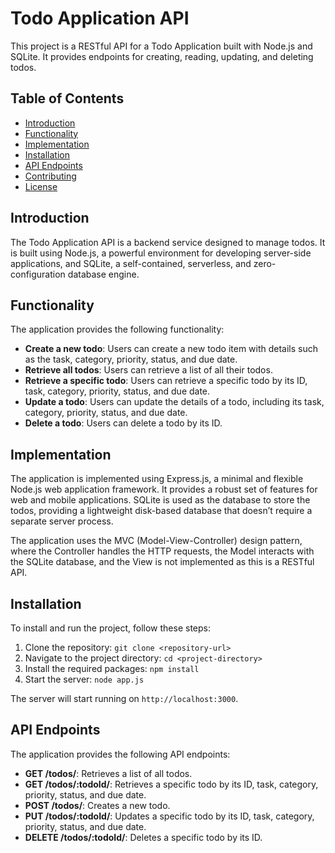 # Todo Application API

This project is a RESTful API for a Todo Application built with Node.js and SQLite. It provides endpoints for creating, reading, updating, and deleting todos.

## Table of Contents

- [Introduction](#introduction)
- [Functionality](#functionality)
- [Implementation](#implementation)
- [Installation](#installation)
- [API Endpoints](#api-endpoints)
- [Contributing](#contributing)
- [License](#license)

## Introduction

The Todo Application API is a backend service designed to manage todos. It is built using Node.js, a powerful environment for developing server-side applications, and SQLite, a self-contained, serverless, and zero-configuration database engine.

## Functionality

The application provides the following functionality:

- **Create a new todo**: Users can create a new todo item with details such as the task, category, priority, status, and due date.
- **Retrieve all todos**: Users can retrieve a list of all their todos.
- **Retrieve a specific todo**: Users can retrieve a specific todo by its ID, task, category, priority, status, and due date.
- **Update a todo**: Users can update the details of a todo, including its task, category, priority, status, and due date.
- **Delete a todo**: Users can delete a todo by its ID.

## Implementation

The application is implemented using Express.js, a minimal and flexible Node.js web application framework. It provides a robust set of features for web and mobile applications. SQLite is used as the database to store the todos, providing a lightweight disk-based database that doesn’t require a separate server process.

The application uses the MVC (Model-View-Controller) design pattern, where the Controller handles the HTTP requests, the Model interacts with the SQLite database, and the View is not implemented as this is a RESTful API.

## Installation

To install and run the project, follow these steps:

1. Clone the repository: `git clone <repository-url>`
2. Navigate to the project directory: `cd <project-directory>`
3. Install the required packages: `npm install`
4. Start the server: `node app.js`

The server will start running on `http://localhost:3000`.

## API Endpoints

The application provides the following API endpoints:

- **GET /todos/**: Retrieves a list of all todos.
- **GET /todos/:todoId/**: Retrieves a specific todo by its ID, task, category, priority, status, and due date.
- **POST /todos/**: Creates a new todo.
- **PUT /todos/:todoId/**: Updates a specific todo by its ID, task, category, priority, status, and due date.
- **DELETE /todos/:todoId/**: Deletes a specific todo by its ID.
